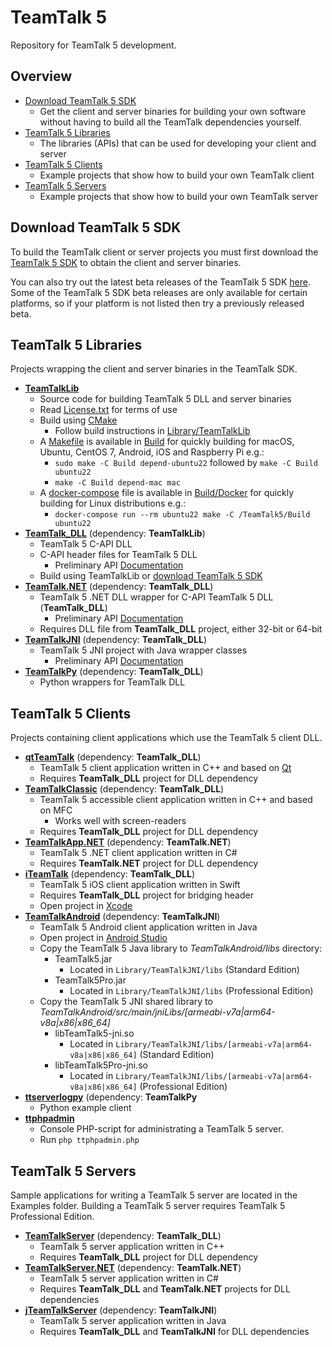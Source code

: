 # TeamTalk 5

Repository for TeamTalk 5 development.

## Overview
* [Download TeamTalk 5 SDK](#download-teamtalk-5-sdk)
  * Get the client and server binaries for building your own software without
    having to build all the TeamTalk dependencies yourself.
* [TeamTalk 5 Libraries](#teamtalk-5-libraries)
  * The libraries (APIs) that can be used for developing your client and server
* [TeamTalk 5 Clients](#teamtalk-5-clients)
  * Example projects that show how to build your own TeamTalk client
* [TeamTalk 5 Servers](#teamtalk-5-servers)
  * Example projects that show how to build your own TeamTalk server

## Download TeamTalk 5 SDK

To build the TeamTalk client or server projects you must first
download the [TeamTalk 5 SDK](http://www.bearware.dk/?page_id=393) to
obtain the client and server binaries.

You can also try out the latest beta releases of the TeamTalk
5 SDK [here](http://www.bearware.dk/test/teamtalksdk). Some of the
TeamTalk 5 SDK beta releases are only available for certain platforms,
so if your platform is not listed then try a previously released beta.

## TeamTalk 5 Libraries
Projects wrapping the client and server binaries in the TeamTalk SDK.
* [**TeamTalkLib**](Library/TeamTalkLib)
  * Source code for building TeamTalk 5 DLL and server binaries
  * Read [License.txt](https://github.com/BearWare/TeamTalk5/blob/master/LICENSE.txt) for terms of use
  * Build using [CMake](http://www.cmake.org)
    * Follow build instructions in [Library/TeamTalkLib](Library/TeamTalkLib)
  * A [Makefile](Build/Makefile) is available in [Build](Build) for
      quickly building for macOS, Ubuntu, CentOS 7, Android, iOS and Raspberry Pi e.g.:
      * `sudo make -C Build depend-ubuntu22` followed by `make -C Build ubuntu22`
      * `make -C Build depend-mac mac`
  * A [docker-compose](Build/Docker/docker-compose.yml) file is available in [Build/Docker](Build/Docker)
      for quickly building for Linux distributions e.g.:
      * `docker-compose run --rm ubuntu22 make -C /TeamTalk5/Build ubuntu22`
* [**TeamTalk_DLL**](Library/TeamTalk_DLL) (dependency: **TeamTalkLib**)
  * TeamTalk 5 C-API DLL
  * C-API header files for TeamTalk 5 DLL
    * Preliminary API [Documentation](http://bearware.dk/test/teamtalksdk/docs/C-API/)
  * Build using TeamTalkLib or [download TeamTalk 5 SDK](https://bearware.dk/?page_id=419)
* [**TeamTalk.NET**](Library/TeamTalk.NET) (dependency: **TeamTalk_DLL**)
  * TeamTalk 5 .NET DLL wrapper for C-API TeamTalk 5 DLL (**TeamTalk_DLL**)
    * Preliminary API [Documentation](http://bearware.dk/test/teamtalksdk/docs/NET/)
  * Requires DLL file from **TeamTalk_DLL** project, either 32-bit or 64-bit
* [**TeamTalkJNI**](Library/TeamTalkJNI) (dependency: **TeamTalk_DLL**)
  * TeamTalk 5 JNI project with Java wrapper classes
    * Preliminary API [Documentation](http://bearware.dk/test/teamtalksdk/docs/Java/)
* [**TeamTalkPy**](Library/TeamTalkPy) (dependency: **TeamTalk_DLL**)
  * Python wrappers for TeamTalk DLL

## TeamTalk 5 Clients
Projects containing client applications which use the TeamTalk 5 client DLL.
* [**qtTeamTalk**](Client/qtTeamTalk) (dependency: **TeamTalk_DLL**)
  * TeamTalk 5 client application written in C++ and based on [Qt](http://www.qt.io)
  * Requires **TeamTalk_DLL** project for DLL dependency
* [**TeamTalkClassic**](Client/TeamTalkClassic) (dependency: **TeamTalk_DLL**)
  * TeamTalk 5 accessible client application written in C++ and based on MFC
    * Works well with screen-readers
  * Requires **TeamTalk_DLL** project for DLL dependency
* [**TeamTalkApp.NET**](Client/TeamTalkApp.NET) (dependency: **TeamTalk.NET**)
  * TeamTalk 5 .NET client application written in C#
  * Requires **TeamTalk.NET** project for DLL dependency
* [**iTeamTalk**](Client/iTeamTalk) (dependency: **TeamTalk_DLL**)
  * TeamTalk 5 iOS client application written in Swift
  * Requires **TeamTalk_DLL** project for bridging header
  * Open project in [Xcode](https://developer.apple.com/xcode/)
* [**TeamTalkAndroid**](Client/TeamTalkAndroid) (dependency: **TeamTalkJNI**)
  * TeamTalk 5 Android client application written in Java
  * Open project in [Android Studio](https://developer.android.com/studio/intro/index.html)
  * Copy the TeamTalk 5 Java library to *TeamTalkAndroid/libs* directory:
    * TeamTalk5.jar
      * Located in `Library/TeamTalkJNI/libs` (Standard Edition)
    * TeamTalk5Pro.jar
      * Located in `Library/TeamTalkJNI/libs` (Professional Edition)
  * Copy the TeamTalk 5 JNI shared library to *TeamTalkAndroid/src/main/jniLibs/[armeabi-v7a|arm64-v8a|x86|x86_64]*
    * libTeamTalk5-jni.so
        * Located in `Library/TeamTalkJNI/libs/[armeabi-v7a|arm64-v8a|x86|x86_64]` (Standard Edition)
    * libTeamTalk5Pro-jni.so
        * Located in `Library/TeamTalkJNI/libs/[armeabi-v7a|arm64-v8a|x86|x86_64]` (Professional Edition)
* [**ttserverlogpy**](Client/ttserverlogpy) (dependency: **TeamTalkPy**
  * Python example client
* [**ttphpadmin**](Client/ttphpadmin)
  * Console PHP-script for administrating a TeamTalk 5 server.
  * Run `php ttphpadmin.php`

## TeamTalk 5 Servers
Sample applications for writing a TeamTalk 5 server are located in the Examples folder. Building a TeamTalk 5 server requires TeamTalk 5 Professional Edition.
* [**TeamTalkServer**](Server/TeamTalkServer) (dependency: **TeamTalk_DLL**)
  * TeamTalk 5 server application written in C++
  * Requires **TeamTalk_DLL** project for DLL dependency
* [**TeamTalkServer.NET**](Server/TeamTalkServer.NET) (dependency: **TeamTalk.NET**)
  * TeamTalk 5 server application written in C#
  * Requires **TeamTalk_DLL** and **TeamTalk.NET** projects for DLL dependencies
* [**jTeamTalkServer**](Server/jTeamTalkServer) (dependency: **TeamTalkJNI**)
  * TeamTalk 5 server application written in Java
  * Requires **TeamTalk_DLL** and **TeamTalkJNI** for DLL dependencies
